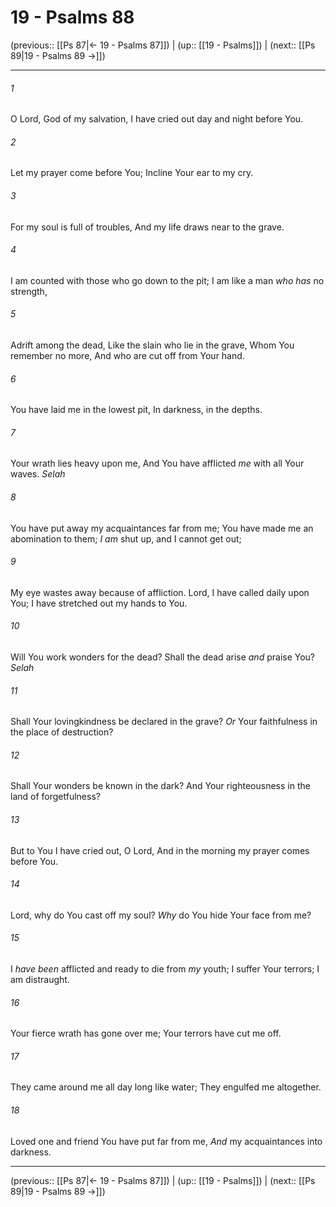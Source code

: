 # 19 - Psalms 88

(previous:: [[Ps 87|← 19 - Psalms 87]]) | (up:: [[19 - Psalms]]) | (next:: [[Ps 89|19 - Psalms 89 →]])

***


###### 1 
O Lord, God of my salvation, I have cried out day and night before You. 

###### 2 
Let my prayer come before You; Incline Your ear to my cry. 

###### 3 
For my soul is full of troubles, And my life draws near to the grave. 

###### 4 
I am counted with those who go down to the pit; I am like a man _who has_ no strength, 

###### 5 
Adrift among the dead, Like the slain who lie in the grave, Whom You remember no more, And who are cut off from Your hand. 

###### 6 
You have laid me in the lowest pit, In darkness, in the depths. 

###### 7 
Your wrath lies heavy upon me, And You have afflicted _me_ with all Your waves. _Selah_ 

###### 8 
You have put away my acquaintances far from me; You have made me an abomination to them; _I am_ shut up, and I cannot get out; 

###### 9 
My eye wastes away because of affliction. Lord, I have called daily upon You; I have stretched out my hands to You. 

###### 10 
Will You work wonders for the dead? Shall the dead arise _and_ praise You? _Selah_ 

###### 11 
Shall Your lovingkindness be declared in the grave? _Or_ Your faithfulness in the place of destruction? 

###### 12 
Shall Your wonders be known in the dark? And Your righteousness in the land of forgetfulness? 

###### 13 
But to You I have cried out, O Lord, And in the morning my prayer comes before You. 

###### 14 
Lord, why do You cast off my soul? _Why_ do You hide Your face from me? 

###### 15 
I _have been_ afflicted and ready to die from _my_ youth; I suffer Your terrors; I am distraught. 

###### 16 
Your fierce wrath has gone over me; Your terrors have cut me off. 

###### 17 
They came around me all day long like water; They engulfed me altogether. 

###### 18 
Loved one and friend You have put far from me, _And_ my acquaintances into darkness.

***

(previous:: [[Ps 87|← 19 - Psalms 87]]) | (up:: [[19 - Psalms]]) | (next:: [[Ps 89|19 - Psalms 89 →]])
